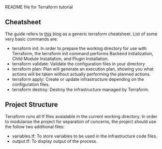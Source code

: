 README file for Terraform tutorial<br>

## Cheatsheet
The guide refers to [this](https://spacelift.io/blog/terraform-commands-cheat-sheet) blog as a generic terraform cheatsheet.
List of some very basic commands are:<br>
* terraform init:  In order to prepare the working directory for use with Terraform, the terraform init command performs Backend Initialization, Child Module Installation, and Plugin Installation.
* terraform validate: Validate the configuration files in your directory
* terraform plan: Plan will generate an execution plan, showing you what actions will be taken without actually performing the planned actions.
* terraform apply: Create or update infrastructure depending on the configuration files.
* terraform destroy: Destroy the infrastructure managed by Terraform.

## Project Structure
Terraform runs all tf files avaialable in the current working directory. In order to modularise the project for separation of concerns, the project should use the follow two additional files:
* variables.tf: To store variables to be used in the infrastructure code files.
* output.tf: To display output of the process.